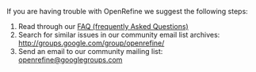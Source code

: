 If you are having trouble with OpenRefine we suggest the following steps: 

1. Read through our [FAQ (frequently Asked Questions)](https://github.com/OpenRefine/OpenRefine/wiki/FAQ) 
2. Search for similar issues in our community email list archives: http://groups.google.com/group/openrefine/
3. Send an email to our community mailing list: openrefine@googlegroups.com
